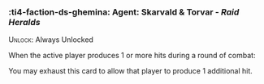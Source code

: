 ### :ti4-faction-ds-ghemina: **Agent**: Skarvald & Torvar - _Raid Heralds_

<span style="font-variant:small-caps;">Unlock</span>: Always Unlocked

When the active player produces 1 or more hits during a round of combat:

You may exhaust this card to allow that player to produce 1 additional hit.
